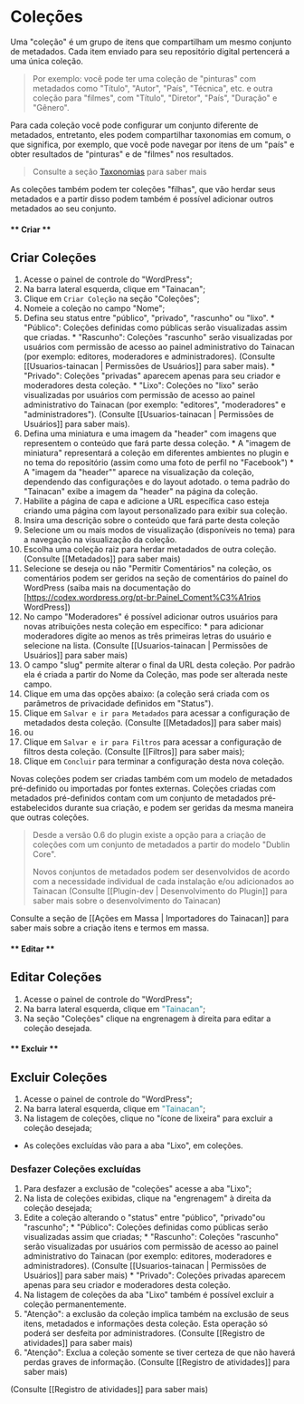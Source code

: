 # Coleções

Uma "coleção" é um grupo de itens que compartilham um mesmo conjunto de metadados. Cada item enviado para seu repositório digital pertencerá a uma única coleção.

> Por exemplo: você pode ter uma coleção de "pinturas" com metadados como "Título", "Autor", "País", "Técnica", etc. e outra coleção para "filmes", com "Título", "Diretor", "País", "Duração" e "Gênero".

Para cada coleção você pode configurar um conjunto diferente de metadados, entretanto, eles podem compartilhar taxonomias em comum, o que significa, por exemplo, que você pode navegar por itens de um "país" e obter resultados de "pinturas" e de "filmes" nos resultados.

> Consulte a seção [Taxonomias](#taxonomias) para saber mais

As coleções também podem ter coleções "filhas", que vão herdar seus metadados e a partir disso podem também é possível adicionar outros metadados ao seu conjunto.

<!-- tabs:start -->

#### ** Criar **
## Criar Coleções
1. Acesse o painel de controle do "WordPress";
2. Na barra lateral esquerda, clique em "Tainacan";
3. Clique em `Criar Coleção` na seção "Coleções";  
  1. Nomeie a coleção no campo "Nome";
  2. Defina seu status entre "público", "privado", "rascunho" ou "lixo". 
    * "Público": Coleções definidas como públicas serão visualizadas assim que criadas. 
    * "Rascunho": Coleções "rascunho" serão visualizadas por usuários com permissão de acesso ao painel administrativo do Tainacan (por exemplo: editores, moderadores e administradores). (Consulte [[Usuarios-tainacan | Permissões de Usuários]] para saber mais). 
    * "Privado": Coleções "privadas" aparecem apenas para seu criador e moderadores desta coleção. 
    * "Lixo": Coleções no "lixo" serão visualizadas por usuários com permissão de acesso ao painel administrativo do Tainacan (por exemplo: "editores", "moderadores" e "administradores"). (Consulte [[Usuarios-tainacan | Permissões de Usuários]] para saber mais). 
  3. Defina uma miniatura e uma imagem da "header" com imagens que representem o conteúdo que fará parte dessa coleção. 
    * A "imagem de miniatura" representará a coleção em diferentes ambientes no plugin e no tema do repositório (assim como uma foto de perfil no "Facebook")
    * A "imagem da "header"" aparece na visualização da coleção, dependendo das configurações e do layout adotado. o tema padrão do "Tainacan" exibe a imagem da "header" na página da coleção.  
  4. Habilite a página de capa e adicione a URL específica caso esteja criando uma página com layout personalizado para exibir sua coleção.
4. Insira uma descrição sobre o conteúdo que fará parte desta coleção
  5. Selecione um ou mais modos de visualização (disponíveis no tema) para a navegação na visualização da coleção. 
  6. Escolha uma coleção raiz para herdar metadados de outra coleção.  (Consulte [[Metadados]] para saber mais) 
  7. Selecione se deseja ou não "Permitir Comentários" na coleção, os comentários podem ser geridos na seção de comentários do painel do WordPress (saiba mais na documentação do [https://codex.wordpress.org/pt-br:Painel_Coment%C3%A1rios WordPress]) 
  8. No campo "Moderadores" é possível adicionar outros usuários para novas atribuições nesta coleção em específico:
    * para adicionar moderadores digite ao menos as três primeiras letras do usuário e selecione na lista.  (Consulte [[Usuarios-tainacan | Permissões de Usuários]] para saber mais)  
  9. O campo "slug" permite alterar o final da URL desta coleção. Por padrão ela é criada a partir do Nome da Coleção, mas pode ser alterada neste campo. 
5. Clique em uma das opções abaixo: (a coleção será criada com os parâmetros de privacidade definidos em "Status").
  10. Clique em `Salvar e ir para Metadados` para acessar a configuração de metadados desta coleção. (Consulte [[Metadados]] para saber mais) 
  11. ou
  12. Clique em `Salvar e ir para Filtros` para acessar a configuração de filtros desta coleção. (Consulte [[Filtros]] para saber mais); 
  13. Clique em `Concluir` para terminar a configuração desta nova coleção.

Novas coleções podem ser criadas também com um modelo de metadados pré-definido ou importadas por fontes externas.
Coleções criadas com metadados pré-definidos contam com um conjunto de metadados pré-estabelecidos durante sua criação, e podem ser geridas da mesma maneira que outras coleções. 
> Desde a versão 0.6 do plugin existe a opção para a criação de coleções com um conjunto de metadados a partir do modelo "Dublin Core".
> 
> Novos conjuntos de metadados podem ser desenvolvidos de acordo com a necessidade individual de cada instalação e/ou adicionados ao Tainacan (Consulte [[Plugin-dev | Desenvolvimento do Plugin]] para saber mais sobre o desenvolvimento do Tainacan)

Consulte a seção de [[Ações em Massa | Importadores do Tainacan]] para saber mais sobre a criação itens e termos em massa.

#### ** Editar **
## Editar Coleções
1. Acesse o painel de controle do "WordPress";
2. Na barra lateral esquerda, clique em <span style="color: #298596">"Tainacan"</span>;
3. Na seção "Coleções" clique na engrenagem à direita para editar a coleção desejada.

#### ** Excluir **
## Excluir Coleções
1. Acesse o painel de controle do "WordPress";
2. Na barra lateral esquerda, clique em <span style="color: #298596">"Tainacan"</span>;
3. Na listagem de coleções, clique no "ícone de lixeira" para excluir a coleção desejada;
  * As coleções excluídas vão para a aba "Lixo", em coleções.

### Desfazer Coleções excluídas
1. Para desfazer a exclusão de "coleções" acesse a aba "Lixo";
2. Na lista de coleções exibidas, clique na "engrenagem" à direita da coleção desejada;
  1. Edite a coleção alterando o "status" entre "público", "privado"ou "rascunho"; 
    * "Público": Coleções definidas como públicas serão visualizadas assim que criadas; 
    * "Rascunho": Coleções "rascunho" serão visualizadas por usuários com permissão de acesso ao painel administrativo do Tainacan (por exemplo: editores, moderadores e administradores). (Consulte [[Usuarios-tainacan | Permissões de Usuários]] para saber mais) 
    * "Privado": Coleções privadas aparecem apenas para seu criador e moderadores desta coleção. 
3. Na listagem de coleções da aba "Lixo" também é possível excluir a coleção permanentemente. 
  1. "Atenção": a exclusão da coleção implica também na exclusão de seus itens, metadados e informações desta coleção. Esta operação só poderá ser desfeita por administradores. (Consulte [[Registro de atividades]] para saber mais)
  2. "Atenção": Exclua a coleção somente se tiver certeza de que não haverá perdas graves de informação. (Consulte [[Registro de atividades]] para saber mais)

(Consulte [[Registro de atividades]] para saber mais)

<!-- tabs:end -->